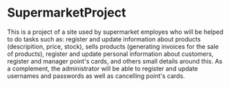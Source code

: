 # SupermarketProject
 This is a project of a site  used by supermarket employes who will be helped to do tasks such as: register and update information about products (descripition, price, stock), sells products (generating invoices for the sale of  products), register and update personal information about customers, register and manager point's cards,  and others small details around this. As a complement, the administrator will be able to register  and update  usernames and passwords as well as cancelling point's cards.
